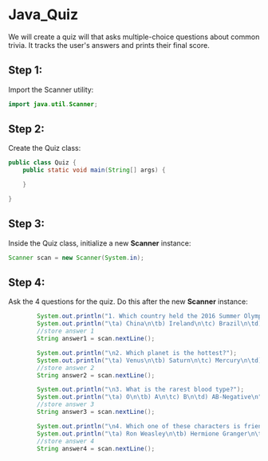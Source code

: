 # Java_Quiz
We will create a quiz will that asks multiple-choice questions about common trivia. It tracks the user's answers and prints their final score.

## Step 1:

Import the Scanner utility:

```java
import java.util.Scanner;
```

## Step 2:

Create the Quiz class:

```java
public class Quiz {
    public static void main(String[] args) {

    }

}
```

## Step 3:

Inside the Quiz class, initialize a new **Scanner** instance: 

```java
Scanner scan = new Scanner(System.in);
```

## Step 4: 

Ask the 4 questions for the quiz. Do this after the new **Scanner** instance:

```java
        System.out.println("1. Which country held the 2016 Summer Olympics?");
        System.out.println("\ta) China\n\tb) Ireland\n\tc) Brazil\n\td) Italy\n");
        //store answer 1
        String answer1 = scan.nextLine();

        System.out.println("\n2. Which planet is the hottest?");
        System.out.println("\ta) Venus\n\tb) Saturn\n\tc) Mercury\n\td) Mars\n");
        //store answer 2
        String answer2 = scan.nextLine();

        System.out.println("\n3. What is the rarest blood type?");
        System.out.println("\ta) O\n\tb) A\n\tc) B\n\td) AB-Negative\n");
        //store answer 3
        String answer3 = scan.nextLine();

        System.out.println("\n4. Which one of these characters is friends with Harry Potter?");
        System.out.println("\ta) Ron Weasley\n\tb) Hermione Granger\n\tc) Draco Malfoy\n");
        //store answer 4
        String answer4 = scan.nextLine();
```